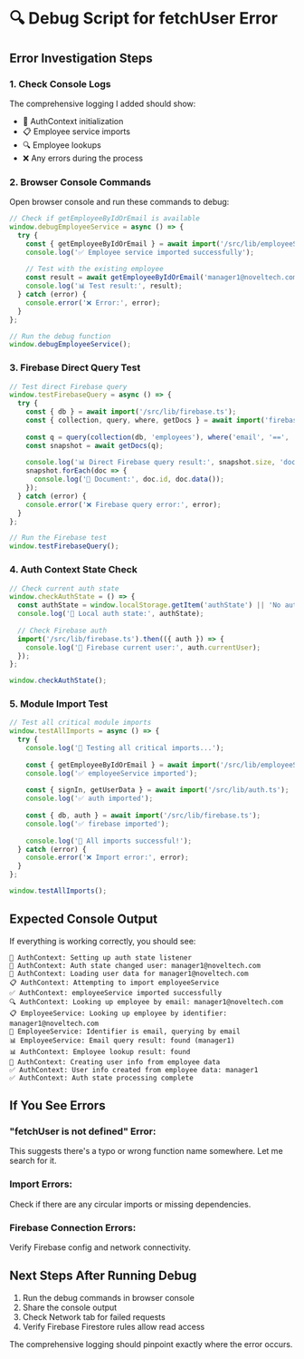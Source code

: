 # 🔍 Debug Script for fetchUser Error

## Error Investigation Steps

### 1. Check Console Logs
The comprehensive logging I added should show:
- 🔐 AuthContext initialization 
- 📋 Employee service imports
- 🔍 Employee lookups
- ❌ Any errors during the process

### 2. Browser Console Commands

Open browser console and run these commands to debug:

```javascript
// Check if getEmployeeByIdOrEmail is available
window.debugEmployeeService = async () => {
  try {
    const { getEmployeeByIdOrEmail } = await import('/src/lib/employeeService.ts');
    console.log('✅ Employee service imported successfully');
    
    // Test with the existing employee
    const result = await getEmployeeByIdOrEmail('manager1@noveltech.com');
    console.log('📊 Test result:', result);
  } catch (error) {
    console.error('❌ Error:', error);
  }
};

// Run the debug function
window.debugEmployeeService();
```

### 3. Firebase Direct Query Test

```javascript
// Test direct Firebase query
window.testFirebaseQuery = async () => {
  try {
    const { db } = await import('/src/lib/firebase.ts');
    const { collection, query, where, getDocs } = await import('firebase/firestore');
    
    const q = query(collection(db, 'employees'), where('email', '==', 'manager1@noveltech.com'));
    const snapshot = await getDocs(q);
    
    console.log('📊 Direct Firebase query result:', snapshot.size, 'documents found');
    snapshot.forEach(doc => {
      console.log('📄 Document:', doc.id, doc.data());
    });
  } catch (error) {
    console.error('❌ Firebase query error:', error);
  }
};

// Run the Firebase test
window.testFirebaseQuery();
```

### 4. Auth Context State Check

```javascript
// Check current auth state
window.checkAuthState = () => {
  const authState = window.localStorage.getItem('authState') || 'No auth state in localStorage';
  console.log('🔐 Local auth state:', authState);
  
  // Check Firebase auth
  import('/src/lib/firebase.ts').then(({ auth }) => {
    console.log('👤 Firebase current user:', auth.currentUser);
  });
};

window.checkAuthState();
```

### 5. Module Import Test

```javascript
// Test all critical module imports
window.testAllImports = async () => {
  try {
    console.log('🧪 Testing all critical imports...');
    
    const { getEmployeeByIdOrEmail } = await import('/src/lib/employeeService.ts');
    console.log('✅ employeeService imported');
    
    const { signIn, getUserData } = await import('/src/lib/auth.ts');
    console.log('✅ auth imported');
    
    const { db, auth } = await import('/src/lib/firebase.ts');
    console.log('✅ firebase imported');
    
    console.log('🎉 All imports successful!');
  } catch (error) {
    console.error('❌ Import error:', error);
  }
};

window.testAllImports();
```

## Expected Console Output

If everything is working correctly, you should see:
```
🔐 AuthContext: Setting up auth state listener
🔐 AuthContext: Auth state changed user: manager1@noveltech.com
👤 AuthContext: Loading user data for manager1@noveltech.com
📋 AuthContext: Attempting to import employeeService
✅ AuthContext: employeeService imported successfully
🔍 AuthContext: Looking up employee by email: manager1@noveltech.com
📋 EmployeeService: Looking up employee by identifier: manager1@noveltech.com
📧 EmployeeService: Identifier is email, querying by email
📊 EmployeeService: Email query result: found (manager1)
📊 AuthContext: Employee lookup result: found
👤 AuthContext: Creating user info from employee data
✅ AuthContext: User info created from employee data: manager1
✅ AuthContext: Auth state processing complete
```

## If You See Errors

### "fetchUser is not defined" Error:
This suggests there's a typo or wrong function name somewhere. Let me search for it.

### Import Errors:
Check if there are any circular imports or missing dependencies.

### Firebase Connection Errors:
Verify Firebase config and network connectivity.

## Next Steps After Running Debug

1. Run the debug commands in browser console
2. Share the console output
3. Check Network tab for failed requests
4. Verify Firebase Firestore rules allow read access

The comprehensive logging should pinpoint exactly where the error occurs.
